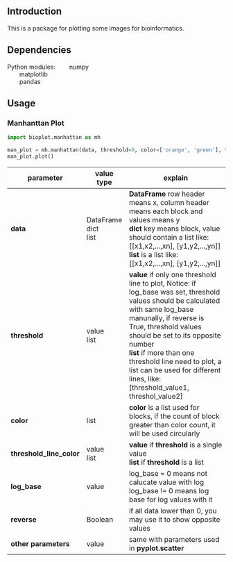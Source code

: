 ## Introduction

This is a package for plotting some images for bioinformatics.

## Dependencies
Python modules:
&ensp;&ensp;&ensp;&ensp;numpy  
&ensp;&ensp;&ensp;&ensp;matplotlib  
&ensp;&ensp;&ensp;&ensp;pandas  

## Usage

### Manhanttan Plot

```python
import bioplot.manhattan as mh

man_plot = mh.manhattan(data, threshold=0, color=['orange', 'green'], threshold_line_color='blue', log_base=0, reverse=False, xticklabels=True, yticklabels=True, ax=None, marker='.', s=1, **kwargs)
man_plot.plot()
```
|parameter|value type|explain|
|----|----|----|
|**data**|DataFrame<br>dict<br>list|**DataFrame** row header means x, column header means each block and values means y<br>**dict** key means block, value should contain a list like: [[x1,x2,...,xn], [y1,y2,...,yn]]<br>**list** is a list like: [[x1,x2,...,xn], [y1,y2,...,yn]]|
|**threshold**|value<br>list|**value** if only one threshold line to plot, Notice: if log_base was set, threshold values should be calculated with same log_base manunally, if reverse is True, threshold values should be set to its opposite number<br>**list** if more than one threshold line need to plot, a list can be used for different lines, like: [threshold_value1, threshol_value2]|
|**color**|list|**color** is a list used for blocks, if the count of block greater than color count, it will be used circularly|
|**threshold_line_color**|value<br>list|**value** if **threshold** is a single value<br>**list** if **threshold** is a list|
|**log_base**|value|log_base = 0 means not calucate value with log<br>log_base != 0 means log base for log values with it|
|**reverse**|Boolean|if all data lower than 0, you may use it to show opposite values|
|**other parameters**|value|same with parameters used in **pyplot.scatter**|


